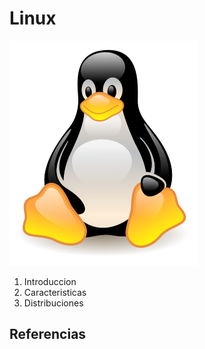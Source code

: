 # Linux
![images](img/linux.png)
1. Introduccion
2. Caracteristicas
3. Distribuciones

## Referencias